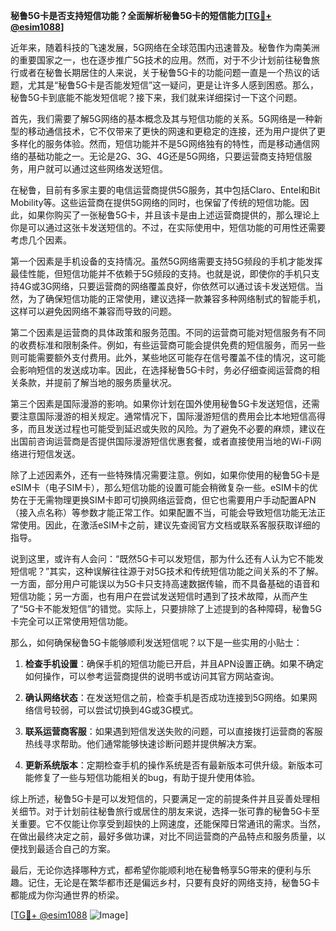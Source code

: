 **秘鲁5G卡是否支持短信功能？全面解析秘鲁5G卡的短信能力[[TG💪+ @esim1088](https://t.me/s/esim1088)]**

近年来，随着科技的飞速发展，5G网络在全球范围内迅速普及。秘鲁作为南美洲的重要国家之一，也在逐步推广5G技术的应用。然而，对于不少计划前往秘鲁旅行或者在秘鲁长期居住的人来说，关于秘鲁5G卡的功能问题一直是一个热议的话题，尤其是“秘鲁5G卡是否能发短信”这一疑问，更是让许多人感到困惑。那么，秘鲁5G卡到底能不能发短信呢？接下来，我们就来详细探讨一下这个问题。

首先，我们需要了解5G网络的基本概念及其与短信功能的关系。5G网络是一种新型的移动通信技术，它不仅带来了更快的网速和更稳定的连接，还为用户提供了更多样化的服务体验。然而，短信功能并不是5G网络独有的特性，而是移动通信网络的基础功能之一。无论是2G、3G、4G还是5G网络，只要运营商支持短信服务，用户就可以通过这些网络发送短信。

在秘鲁，目前有多家主要的电信运营商提供5G服务，其中包括Claro、Entel和Bit Mobility等。这些运营商在提供5G网络的同时，也保留了传统的短信功能。因此，如果你购买了一张秘鲁5G卡，并且该卡是由上述运营商提供的，那么理论上你是可以通过这张卡发送短信的。不过，在实际使用中，短信功能的可用性还需要考虑几个因素。

第一个因素是手机设备的支持情况。虽然5G网络需要支持5G频段的手机才能发挥最佳性能，但短信功能并不依赖于5G频段的支持。也就是说，即使你的手机只支持4G或3G网络，只要运营商的网络覆盖良好，你依然可以通过该卡发送短信。当然，为了确保短信功能的正常使用，建议选择一款兼容多种网络制式的智能手机，这样可以避免因网络不兼容而导致的问题。

第二个因素是运营商的具体政策和服务范围。不同的运营商可能对短信服务有不同的收费标准和限制条件。例如，有些运营商可能会提供免费的短信服务，而另一些则可能需要额外支付费用。此外，某些地区可能存在信号覆盖不佳的情况，这可能会影响短信的发送成功率。因此，在选择秘鲁5G卡时，务必仔细查阅运营商的相关条款，并提前了解当地的服务质量状况。

第三个因素是国际漫游的影响。如果你计划在国外使用秘鲁5G卡发送短信，还需要注意国际漫游的相关规定。通常情况下，国际漫游短信的费用会比本地短信高得多，而且发送过程也可能受到延迟或失败的风险。为了避免不必要的麻烦，建议在出国前咨询运营商是否提供国际漫游短信优惠套餐，或者直接使用当地的Wi-Fi网络进行短信发送。

除了上述因素外，还有一些特殊情况需要注意。例如，如果你使用的秘鲁5G卡是eSIM卡（电子SIM卡），那么短信功能的设置可能会稍微复杂一些。eSIM卡的优势在于无需物理更换SIM卡即可切换网络运营商，但它也需要用户手动配置APN（接入点名称）等参数才能正常工作。如果配置不当，可能会导致短信功能无法正常使用。因此，在激活eSIM卡之前，建议先查阅官方文档或联系客服获取详细的指导。

说到这里，或许有人会问：“既然5G卡可以发短信，那为什么还有人认为它不能发短信呢？”其实，这种误解往往源于对5G技术和传统短信功能之间关系的不了解。一方面，部分用户可能误以为5G卡只支持高速数据传输，而不具备基础的语音和短信功能；另一方面，也有用户在尝试发送短信时遇到了技术故障，从而产生了“5G卡不能发短信”的错觉。实际上，只要排除了上述提到的各种障碍，秘鲁5G卡完全可以正常使用短信功能。

那么，如何确保秘鲁5G卡能够顺利发送短信呢？以下是一些实用的小贴士：

1. **检查手机设置**：确保手机的短信功能已开启，并且APN设置正确。如果不确定如何操作，可以参考运营商提供的说明书或访问其官方网站查询。
   
2. **确认网络状态**：在发送短信之前，检查手机是否成功连接到5G网络。如果网络信号较弱，可以尝试切换到4G或3G模式。
   
3. **联系运营商客服**：如果遇到短信发送失败的问题，可以直接拨打运营商的客服热线寻求帮助。他们通常能够快速诊断问题并提供解决方案。
   
4. **更新系统版本**：定期检查手机的操作系统是否有最新版本可供升级。新版本可能修复了一些与短信功能相关的bug，有助于提升使用体验。

综上所述，秘鲁5G卡是可以发短信的，只要满足一定的前提条件并且妥善处理相关细节。对于计划前往秘鲁旅行或居住的朋友来说，选择一张可靠的秘鲁5G卡至关重要。它不仅能让你享受到超快的上网速度，还能保障日常通讯的需求。当然，在做出最终决定之前，最好多做功课，对比不同运营商的产品特点和服务质量，以便找到最适合自己的方案。

最后，无论你选择哪种方式，都希望你能顺利地在秘鲁畅享5G带来的便利与乐趣。记住，无论是在繁华都市还是偏远乡村，只要有良好的网络支持，秘鲁5G卡都能成为你沟通世界的桥梁。

[[TG💪+ @esim1088](https://t.me/s/esim1088) ![Image](https://i.postimg.cc/4NQfJmqS/Snipaste-2025-05-13-00-14-12.png)]
